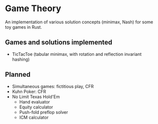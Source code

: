 # Game Theory

An implementation of various solution concepts (minimax, Nash) for some toy games in Rust.

## Games and solutions implemented
- TicTacToe (tabular minimax, with rotation and reflection invariant hashing)

## Planned
- Simultaneous games: fictitious play, CFR
- Kuhn Poker: CFR
- No Limit Texas Hold'Em
    - Hand evaluator
    - Equity calculator
    - Push-fold preflop solver
    - ICM calculator